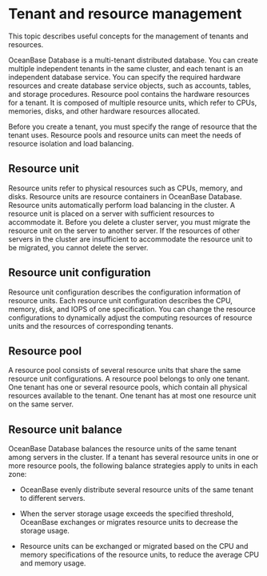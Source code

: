 # Tenant and resource management

This topic describes useful concepts for the management of tenants and resources.

OceanBase Database is a multi-tenant distributed database. You can create multiple independent tenants in the same cluster, and each tenant is an independent database service. You can specify the required hardware resources and create database service objects, such as accounts, tables, and storage procedures. Resource pool contains the hardware resources for a tenant. It is composed of multiple resource units, which refer to CPUs, memories, disks, and other hardware resources allocated.

Before you create a tenant, you must specify the range of resource that the tenant uses. Resource pools and resource units can meet the needs of resource isolation and load balancing.

## Resource unit

Resource units refer to physical resources such as CPUs, memory, and disks. Resource units are resource containers in OceanBase Database. Resource units automatically perform load balancing in the cluster. A resource unit is placed on a server with sufficient resources to accommodate it. Before you delete a cluster server, you must migrate the resource unit on the server to another server. If the resources of other servers in the cluster are insufficient to accommodate the resource unit to be migrated, you cannot delete the server.

## Resource unit configuration

Resource unit configuration describes the configuration information of resource units. Each resource unit configuration describes the CPU, memory, disk, and IOPS of one specification. You can change the resource configurations to dynamically adjust the computing resources of resource units and the resources of corresponding tenants.

## Resource pool

A resource pool consists of several resource units that share the same resource unit configurations. A resource pool belongs to only one tenant. One tenant has one or several resource pools, which contain all physical resources available to the tenant. One tenant has at most one resource unit on the same server.

## Resource unit balance

OceanBase Database balances the resource units of the same tenant among servers in the cluster. If a tenant has several resource units in one or more resource pools, the following balance strategies apply to units in each zone:

* OceanBase evenly distribute several resource units of the same tenant to different servers.

* When the server storage usage exceeds the specified threshold, OceanBase exchanges or migrates resource units to decrease the storage usage.

* Resource units can be exchanged or migrated based on the CPU and memory specifications of the resource units, to reduce the average CPU and memory usage.

